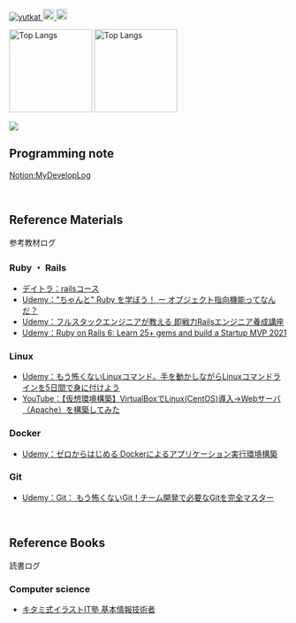 

<!-- badge -->
<p align="left"> 
  <a href="https://github.com/Yutarou-Sakai/Yutarou-Sakai/">
    <img src="https://komarev.com/ghpvc/?username=Yutarou-Sakai" alt="yutkat" />
  </a>
  <a href="http://twitter.com/yutarou_sakai">
    <img height="20" src="https://img.shields.io/twitter/follow/yutarou_sakai?label=Twitter&logo=twitter&style=flat" />
  </a>
  <a href="https://github.com/Yutarou-Sakai">
    <img height="20" src="https://img.shields.io/github/followers/Yutarou-Sakai?label=follow&logo=github&style=flat" />
  </a>
</p>


<!-- graph -->
<p align="left"> 
  <img alt="Top Langs" height="150px" src="https://github-readme-stats.vercel.app/api/top-langs/?username=Yutarou-Sakai&layout=compact" />
  <img alt="Top Langs" height="150px" src="https://github-readme-stats.vercel.app/api?username=Yutarou-Sakai&count_private=true&show_icons=true" />
</p>


<!-- GitHub grass graph -->
<img src="https://grass-graph.appspot.com/images/Yutarou-Sakai.png">


<br>


<!-- My Develop log  -->
## Programming note
[Notion:MyDevelopLog](https://lumpy-sailor-fc3.notion.site/MyDevelopLog-52a306633ab341bca7f2c9eea2c9ea45)


<br>


<!-- reference Materials  -->
## Reference Materials
参考教材ログ

### Ruby ・ Rails
- [デイトラ：railsコース](https://www.daily-trial.com/ruby)
- [Udemy："ちゃんと" Ruby を学ぼう！ ー オブジェクト指向機能ってなんだ？](https://www.udemy.com/course/ruby-ruby/)
- [Udemy：フルスタックエンジニアが教える 即戦力Railsエンジニア養成講座](https://www.udemy.com/course/rails-kj/)
- [Udemy：Ruby on Rails 6: Learn 25+ gems and build a Startup MVP 2021](https://www.udemy.com/course/ruby-on-rails-6-learn-20-gems-build-an-e-learning-platform/)

### Linux
- [Udemy：もう怖くないLinuxコマンド。手を動かしながらLinuxコマンドラインを5日間で身に付けよう](https://www.udemy.com/course/unscared_linux/)
- [YouTube：【仮想環境構築】VirtualBoxでLinux(CentOS)導入→Webサーバ（Apache）を構築してみた](https://www.youtube.com/watch?v=IcGNJVmRPo0&list=LL&index=1)

### Docker
- [Udemy：ゼロからはじめる Dockerによるアプリケーション実行環境構築](https://www.udemy.com/course/docker-k/)

### Git
- [Udemy：Git： もう怖くないGit！チーム開発で必要なGitを完全マスター](https://www.udemy.com/course/unscared_git/)

<br>

<!-- reference Books  -->
## Reference Books
読書ログ

### Computer science
- [キタミ式イラストIT塾 基本情報技術者](https://www.amazon.co.jp/dp/4297117819/)


